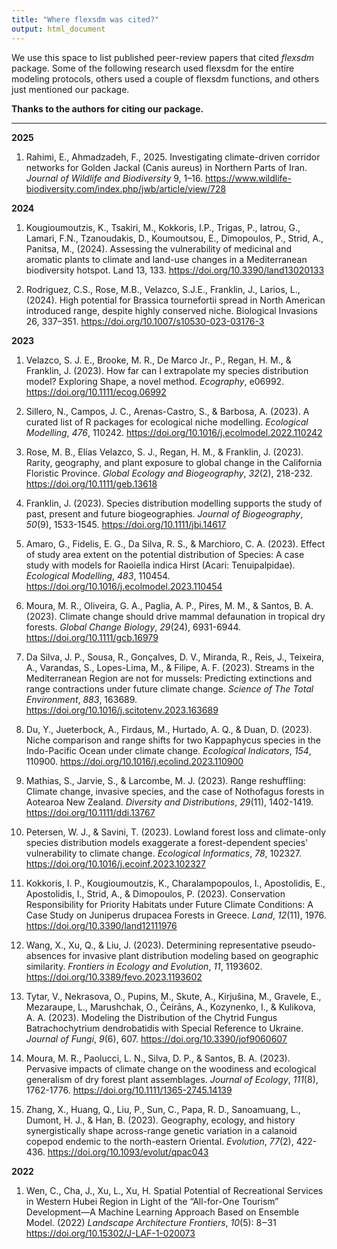```yaml
---
title: "Where flexsdm was cited?"
output: html_document
---
```


We use this space to list published peer-review papers that cited *flexsdm* package. Some of the following research used flexsdm for the entire modeling protocols, others used a couple of flexsdm functions, and others just mentioned our package.

**Thanks to the authors for citing our package.**

------------------------------------------------------------------------

**2025**

1.  Rahimi, E., Ahmadzadeh, F., 2025. Investigating climate-driven corridor networks for Golden Jackal (Canis aureus) in Northern Parts of Iran. *Journal of Wildlife and Biodiversity* 9, 1–16. <https://www.wildlife-biodiversity.com/index.php/jwb/article/view/728>

**2024**

1.  Kougioumoutzis, K., Tsakiri, M., Kokkoris, I.P., Trigas, P., Iatrou, G., Lamari, F.N., Tzanoudakis, D., Koumoutsou, E., Dimopoulos, P., Strid, A., Panitsa, M., (2024). Assessing the vulnerability of medicinal and aromatic plants to climate and land-use changes in a Mediterranean biodiversity hotspot. Land 13, 133. <https://doi.org/10.3390/land13020133>

2.  Rodriguez, C.S., Rose, M.B., Velazco, S.J.E., Franklin, J., Larios, L., (2024). High potential for Brassica tournefortii spread in North American introduced range, despite highly conserved niche. Biological Invasions 26, 337–351. <https://doi.org/10.1007/s10530-023-03176-3>

**2023**

1.  Velazco, S. J. E., Brooke, M. R., De Marco Jr., P., Regan, H. M., & Franklin, J. (2023). How far can I extrapolate my species distribution model? Exploring Shape, a novel method. *Ecography*, e06992. <https://doi.org/10.1111/ecog.06992>

2.  Sillero, N., Campos, J. C., Arenas-Castro, S., & Barbosa, A. (2023). A curated list of R packages for ecological niche modelling. *Ecological Modelling*, *476*, 110242. <https://doi.org/10.1016/j.ecolmodel.2022.110242>

3.  Rose, M. B., Elías Velazco, S. J., Regan, H. M., & Franklin, J. (2023). Rarity, geography, and plant exposure to global change in the California Floristic Province. *Global Ecology and Biogeography*, *32*(2), 218-232. <https://doi.org/10.1111/geb.13618>

4.  Franklin, J. (2023). Species distribution modelling supports the study of past, present and future biogeographies. *Journal of Biogeography*, *50*(9), 1533-1545. <https://doi.org/10.1111/jbi.14617>

5.  Amaro, G., Fidelis, E. G., Da Silva, R. S., & Marchioro, C. A. (2023). Effect of study area extent on the potential distribution of Species: A case study with models for Raoiella indica Hirst (Acari: Tenuipalpidae). *Ecological Modelling*, *483*, 110454. <https://doi.org/10.1016/j.ecolmodel.2023.110454>

6.  Moura, M. R., Oliveira, G. A., Paglia, A. P., Pires, M. M., & Santos, B. A. (2023). Climate change should drive mammal defaunation in tropical dry forests. *Global Change Biology*, *29*(24), 6931-6944. <https://doi.org/10.1111/gcb.16979>

7.  Da Silva, J. P., Sousa, R., Gonçalves, D. V., Miranda, R., Reis, J., Teixeira, A., Varandas, S., Lopes-Lima, M., & Filipe, A. F. (2023). Streams in the Mediterranean Region are not for mussels: Predicting extinctions and range contractions under future climate change. *Science of The Total Environment*, *883*, 163689. <https://doi.org/10.1016/j.scitotenv.2023.163689>

8.  Du, Y., Jueterbock, A., Firdaus, M., Hurtado, A. Q., & Duan, D. (2023). Niche comparison and range shifts for two Kappaphycus species in the Indo-Pacific Ocean under climate change. *Ecological Indicators*, *154*, 110900. <https://doi.org/10.1016/j.ecolind.2023.110900>

9.  Mathias, S., Jarvie, S., & Larcombe, M. J. (2023). Range reshuffling: Climate change, invasive species, and the case of Nothofagus forests in Aotearoa New Zealand. *Diversity and Distributions*, *29*(11), 1402-1419. <https://doi.org/10.1111/ddi.13767>

10. Petersen, W. J., & Savini, T. (2023). Lowland forest loss and climate-only species distribution models exaggerate a forest-dependent species' vulnerability to climate change. *Ecological Informatics*, *78*, 102327. <https://doi.org/10.1016/j.ecoinf.2023.102327>

11. Kokkoris, I. P., Kougioumoutzis, K., Charalampopoulos, I., Apostolidis, E., Apostolidis, I., Strid, A., & Dimopoulos, P. (2023). Conservation Responsibility for Priority Habitats under Future Climate Conditions: A Case Study on Juniperus drupacea Forests in Greece. *Land*, *12*(11), 1976. <https://doi.org/10.3390/land12111976>

12. Wang, X., Xu, Q., & Liu, J. (2023). Determining representative pseudo-absences for invasive plant distribution modeling based on geographic similarity. *Frontiers in Ecology and Evolution*, *11*, 1193602. <https://doi.org/10.3389/fevo.2023.1193602>

13. Tytar, V., Nekrasova, O., Pupins, M., Skute, A., Kirjušina, M., Gravele, E., Mezaraupe, L., Marushchak, O., Čeirāns, A., Kozynenko, I., & Kulikova, A. A. (2023). Modeling the Distribution of the Chytrid Fungus Batrachochytrium dendrobatidis with Special Reference to Ukraine. *Journal of Fungi*, *9*(6), 607. <https://doi.org/10.3390/jof9060607>

14. Moura, M. R., Paolucci, L. N., Silva, D. P., & Santos, B. A. (2023). Pervasive impacts of climate change on the woodiness and ecological generalism of dry forest plant assemblages. *Journal of Ecology*, *111*(8), 1762-1776. <https://doi.org/10.1111/1365-2745.14139>

15. Zhang, X., Huang, Q., Liu, P., Sun, C., Papa, R. D., Sanoamuang, L., Dumont, H. J., & Han, B. (2023). Geography, ecology, and history synergistically shape across-range genetic variation in a calanoid copepod endemic to the north-eastern Oriental. *Evolution*, *77*(2), 422-436. <https://doi.org/10.1093/evolut/qpac043>

**2022**

1.  Wen, C., Cha, J., Xu, L., Xu, H. Spatial Potential of Recreational Services in Western Hubei Region in Light of the “All-for-One Tourism” Development—A Machine Learning Approach Based on Ensemble Model. (2022) *Landscape Architecture Frontiers*, *10*(5): 8‒31 <https://doi.org/10.15302/J-LAF-1-020073>
